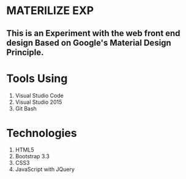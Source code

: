 # MATERILIZE EXP
## This is an Experiment with the web front end design Based on Google's Material Design Principle.

# Tools Using
1. Visual Studio Code
2. Visual Studio 2015
3. Git Bash

# Technologies
1. HTML5
2. Bootstrap 3.3
3. CSS3
4. JavaScript with JQuery
